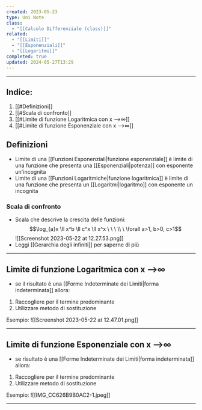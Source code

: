 ```yaml
---
created: 2023-05-23
type: Uni Note
class:
  - "[[Calcolo Differenziale (class)]]"
related:
  - "[[Limiti]]"
  - "[[Esponenziali]]"
  - "[[Logaritmi]]"
completed: true
updated: 2024-05-27T13:29
---
```

---
## Indice:
1. [[#Definizioni]]
2. [[#Scala di confronto]]
3. [[#Limite di funzione Logaritmica con x -->∞]]
4. [[#Limite di funzione Esponenziale con x -->∞]]

## Definizioni 
- Limite di una [[Funzioni Esponenziali|funzione esponenziale]] è limite di una funzione che presenta una [[Esponenziali|potenza]] con esponente un'incognita
- Limite di una [[Funzioni Logaritmiche|funzione logaritmica]] è limite di una funzione che presenta un [[Logaritmi|logaritmo]] con esponente un incognita

### Scala di confronto
- Scala che descrive la crescita delle funzioni: $$\log_{a}x \ll x^b \ll c^x \ll x^x \ \ \ \\ \ \forall a>1, b>0, c>1$$![[Screenshot 2023-05-22 at 12.27.53.png]]
- Leggi [[Gerarchia degli infiniti]] per saperne di più

---
## Limite di funzione Logaritmica con x -->∞
- se il risultato è una [[Forme Indeterminate dei Limiti|forma indeterminata]] allora:

1. Raccogliere per il termine predominante 
2. Utilizzare metodo di sostituzione

Esempio: ![[Screenshot 2023-05-22 at 12.47.01.png]]

---
## Limite di funzione Esponenziale con x -->∞
- se risultato è una [[Forme Indeterminate dei Limiti|forma indeterminata]] allora:

1. Raccogliere per il termine predominante 
2. Utilizzare metodo di sostituzione

Esempio: ![[IMG_CC626B9B0AC2-1.jpeg]]

---
